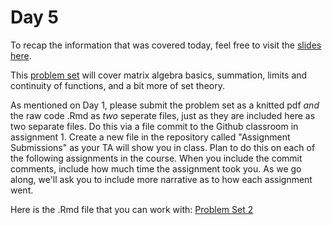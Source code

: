 # Day 5

To recap the information that was covered today, feel free to visit the [slides here](/slides/day5-am.pdf).  

This [problem set](/problem-sets/pset2.pdf) will cover matrix algebra basics, summation, limits and continuity of functions, and a bit more of set theory. 

As mentioned on Day 1, please submit the problem set as a knitted pdf *and* the raw code .Rmd as *two* seperate files, just as they are included here as two separate files. Do this via a file commit to the Github classroom in assignment 1. Create a new file in the repository called "Assignment Submissions" as your TA will show you in class. Plan to do this on each of the following assignments in the course. When you include the commit comments, include how much time the assignment took you. As we go along, we'll ask you to include more narrative as to how each assignment went. 

Here is the .Rmd file that you can work with: 
[Problem Set 2](/problem-sets/pset2.Rmd)
